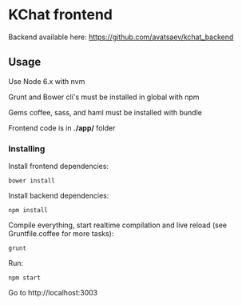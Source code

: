 # KChat frontend

Backend available here: https://github.com/avatsaev/kchat_backend

## Usage

Use Node 6.x with nvm

Grunt and Bower cli's must be installed in global with npm

Gems coffee, sass, and haml must be installed with bundle

Frontend code is in **./app/** folder

### Installing


Install frontend dependencies:
```
bower install
```

Install backend dependencies:
```
npm install
```

Compile everything, start realtime compilation and live reload (see Gruntfile.coffee for more tasks):

```
grunt
```


Run:

```
npm start
```

Go to http://localhost:3003
